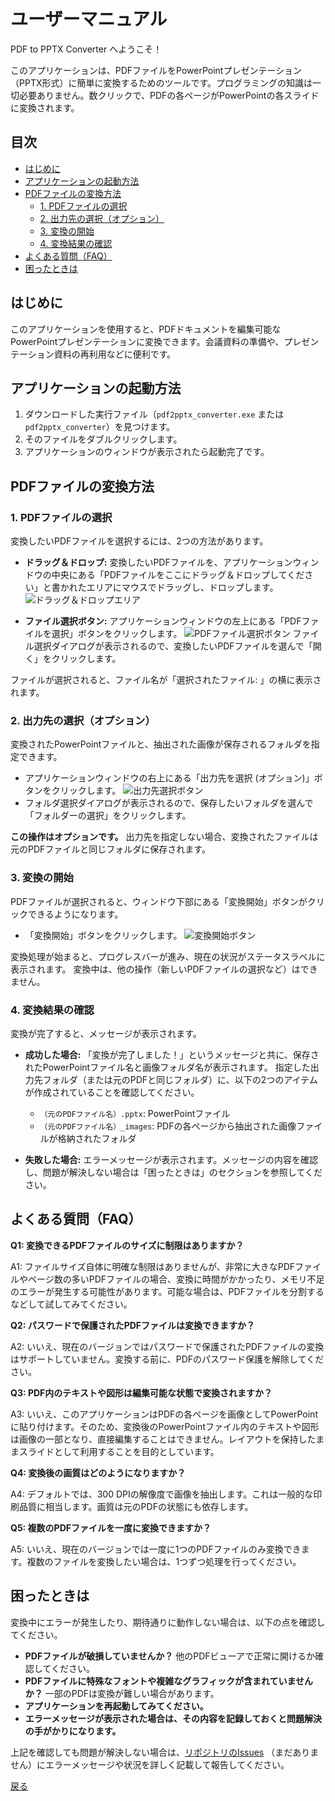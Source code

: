 # ユーザーマニュアル

PDF to PPTX Converter へようこそ！

このアプリケーションは、PDFファイルをPowerPointプレゼンテーション（PPTX形式）に簡単に変換するためのツールです。プログラミングの知識は一切必要ありません。数クリックで、PDFの各ページがPowerPointの各スライドに変換されます。

## 目次

- [はじめに](#はじめに)
- [アプリケーションの起動方法](#アプリケーションの起動方法)
- [PDFファイルの変換方法](#pdfファイルの変換方法)
  - [1. PDFファイルの選択](#1-pdfファイルの選択)
  - [2. 出力先の選択（オプション）](#2-出力先の選択オプション)
  - [3. 変換の開始](#3-変換の開始)
  - [4. 変換結果の確認](#4-変換結果の確認)
- [よくある質問（FAQ）](#よくある質問faq)
- [困ったときは](#困ったときは)

## はじめに

このアプリケーションを使用すると、PDFドキュメントを編集可能なPowerPointプレゼンテーションに変換できます。会議資料の準備や、プレゼンテーション資料の再利用などに便利です。

## アプリケーションの起動方法

1. ダウンロードした実行ファイル（`pdf2pptx_converter.exe` または `pdf2pptx_converter`）を見つけます。
2. そのファイルをダブルクリックします。
3. アプリケーションのウィンドウが表示されたら起動完了です。

## PDFファイルの変換方法

### 1. PDFファイルの選択

変換したいPDFファイルを選択するには、2つの方法があります。

- **ドラッグ＆ドロップ:**
  変換したいPDFファイルを、アプリケーションウィンドウの中央にある「PDFファイルをここにドラッグ＆ドロップしてください」と書かれたエリアにマウスでドラッグし、ドロップします。
  ![ドラッグ＆ドロップエリア](images/drag_and_drop_area.png) <!-- 画像パスは仮です -->

- **ファイル選択ボタン:**
  アプリケーションウィンドウの左上にある「PDFファイルを選択」ボタンをクリックします。
  ![PDFファイル選択ボタン](images/select_pdf_button.png) <!-- 画像パスは仮です -->
  ファイル選択ダイアログが表示されるので、変換したいPDFファイルを選んで「開く」をクリックします。

ファイルが選択されると、ファイル名が「選択されたファイル: 」の横に表示されます。

### 2. 出力先の選択（オプション）

変換されたPowerPointファイルと、抽出された画像が保存されるフォルダを指定できます。

- アプリケーションウィンドウの右上にある「出力先を選択 (オプション)」ボタンをクリックします。
  ![出力先選択ボタン](images/select_output_button.png) <!-- 画像パスは仮です -->
- フォルダ選択ダイアログが表示されるので、保存したいフォルダを選んで「フォルダーの選択」をクリックします。

**この操作はオプションです。** 出力先を指定しない場合、変換されたファイルは元のPDFファイルと同じフォルダに保存されます。

### 3. 変換の開始

PDFファイルが選択されると、ウィンドウ下部にある「変換開始」ボタンがクリックできるようになります。

- 「変換開始」ボタンをクリックします。
  ![変換開始ボタン](images/convert_button.png) <!-- 画像パスは仮です -->

変換処理が始まると、プログレスバーが進み、現在の状況がステータスラベルに表示されます。
変換中は、他の操作（新しいPDFファイルの選択など）はできません。

### 4. 変換結果の確認

変換が完了すると、メッセージが表示されます。

- **成功した場合:**
  「変換が完了しました！」というメッセージと共に、保存されたPowerPointファイル名と画像フォルダ名が表示されます。
  指定した出力先フォルダ（または元のPDFと同じフォルダ）に、以下の2つのアイテムが作成されていることを確認してください。
    - `（元のPDFファイル名）.pptx`: PowerPointファイル
    - `（元のPDFファイル名）_images`: PDFの各ページから抽出された画像ファイルが格納されたフォルダ

- **失敗した場合:**
  エラーメッセージが表示されます。メッセージの内容を確認し、問題が解決しない場合は「困ったときは」のセクションを参照してください。

## よくある質問（FAQ）

**Q1: 変換できるPDFファイルのサイズに制限はありますか？**

A1: ファイルサイズ自体に明確な制限はありませんが、非常に大きなPDFファイルやページ数の多いPDFファイルの場合、変換に時間がかかったり、メモリ不足のエラーが発生する可能性があります。可能な場合は、PDFファイルを分割するなどして試してみてください。

**Q2: パスワードで保護されたPDFファイルは変換できますか？**

A2: いいえ、現在のバージョンではパスワードで保護されたPDFファイルの変換はサポートしていません。変換する前に、PDFのパスワード保護を解除してください。

**Q3: PDF内のテキストや図形は編集可能な状態で変換されますか？**

A3: いいえ、このアプリケーションはPDFの各ページを画像としてPowerPointに貼り付けます。そのため、変換後のPowerPointファイル内のテキストや図形は画像の一部となり、直接編集することはできません。レイアウトを保持したままスライドとして利用することを目的としています。

**Q4: 変換後の画質はどのようになりますか？**

A4: デフォルトでは、300 DPIの解像度で画像を抽出します。これは一般的な印刷品質に相当します。画質は元のPDFの状態にも依存します。

**Q5: 複数のPDFファイルを一度に変換できますか？**

A5: いいえ、現在のバージョンでは一度に1つのPDFファイルのみ変換できます。複数のファイルを変換したい場合は、1つずつ処理を行ってください。

## 困ったときは

変換中にエラーが発生したり、期待通りに動作しない場合は、以下の点を確認してください。

- **PDFファイルが破損していませんか？**
  他のPDFビューアで正常に開けるか確認してください。
- **PDFファイルに特殊なフォントや複雑なグラフィックが含まれていませんか？**
  一部のPDFは変換が難しい場合があります。
- **アプリケーションを再起動してみてください。**
- **エラーメッセージが表示された場合は、その内容を記録しておくと問題解決の手がかりになります。**

上記を確認しても問題が解決しない場合は、[リポジトリのIssues](https://github.com/your-username/pdf2pptx_win_mac/issues) （まだありません）にエラーメッセージや状況を詳しく記載して報告してください。

[戻る](../README.md)
